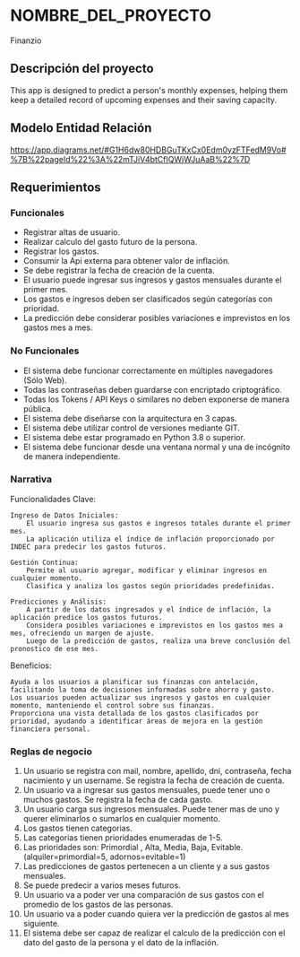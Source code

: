 # NOMBRE_DEL_PROYECTO

Finanzio

## Descripción del proyecto

This app is designed to predict a person's monthly expenses, helping them keep a detailed record of upcoming expenses and their saving capacity.

## Modelo Entidad Relación

https://app.diagrams.net/#G1H6dw80HDBGuTKxCx0Edm0yzFTFedM9Vo#%7B%22pageId%22%3A%22mTJiV4btCfIQWjWJuAaB%22%7D

## Requerimientos

### Funcionales
- Registrar altas de usuario.
- Realizar calculo del gasto futuro de la persona.
- Registrar los gastos.
- Consumir la Api externa para obtener valor de inflación.
- Se debe registrar la fecha de creación de la cuenta.
- El usuario puede ingresar sus ingresos y gastos mensuales durante el primer mes.
- Los gastos e ingresos deben ser clasificados según categorías con prioridad.
- La predicción debe considerar posibles variaciones e imprevistos en los gastos mes a mes.
    

### No Funcionales
- El sistema debe funcionar correctamente en múltiples navegadores (Sólo Web).
- Todas las contraseñas deben guardarse con encriptado criptográfico.
- Todas los Tokens / API Keys o similares no deben exponerse de manera pública.
- El sistema debe diseñarse con la arquitectura en 3 capas.
- El sistema debe utilizar control de versiones mediante GIT.
- El sistema debe estar programado en Python 3.8 o superior.
- El sistema debe funcionar desde una ventana normal y una de incógnito de manera independiente.



### Narrativa
Funcionalidades Clave:

    Ingreso de Datos Iniciales:
        El usuario ingresa sus gastos e ingresos totales durante el primer mes.
        La aplicación utiliza el índice de inflación proporcionado por INDEC para predecir los gastos futuros. 

    Gestión Continua:
        Permite al usuario agregar, modificar y eliminar ingresos en cualquier momento.
        Clasifica y analiza los gastos según prioridades predefinidas.

    Predicciones y Análisis:
        A partir de los datos ingresados y el índice de inflación, la aplicación predice los gastos futuros.
        Considera posibles variaciones e imprevistos en los gastos mes a mes, ofreciendo un margen de ajuste.
        Luego de la predicción de gastos, realiza una breve conclusión del pronostico de ese mes.

Beneficios:

    Ayuda a los usuarios a planificar sus finanzas con antelación, facilitando la toma de decisiones informadas sobre ahorro y gasto.
    Los usuarios pueden actualizar sus ingresos y gastos en cualquier momento, manteniendo el control sobre sus finanzas.
    Proporciona una vista detallada de los gastos clasificados por prioridad, ayudando a identificar áreas de mejora en la gestión financiera personal.
      

### Reglas de negocio
1) Un usuario se registra con mail, nombre, apellido, dni, contraseña, fecha nacimiento y un username. Se registra la fecha de creación de cuenta.
2) Un usuario va a ingresar sus gastos mensuales, puede tener uno o muchos gastos. Se registra la fecha de cada gasto.
3) Un usuario carga sus ingresos mensuales. Puede tener mas de uno y querer eliminarlos o sumarlos en cualquier momento.
4) Los gastos tienen categorias.
5) Las categorias tienen prioridades enumeradas de 1-5.
6) Las prioridades son: Primordial , Alta, Media, Baja, Evitable. (alquiler=primordial=5, adornos=evitable=1)
7) Las predicciones de gastos pertenecen a un cliente y a sus gastos mensuales.
8) Se puede predecir a varios meses futuros. 
9) Un usuario va a poder ver una comparación de sus gastos con el promedio de los gastos de las personas.
10) Un usuario va a poder cuando quiera ver la predicción de gastos al mes siguiente.
11) El sistema debe ser capaz de realizar el calculo de la predicción con el dato del gasto de la persona y el dato de la inflación.


       

      

    
